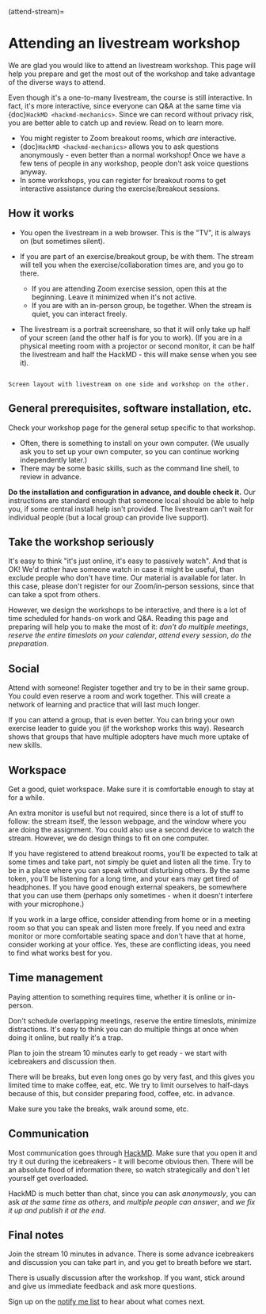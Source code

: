 (attend-stream)=
# Attending an livestream workshop

We are glad you would like to attend an livestream workshop.  This page
will help you prepare and get the most out of the workshop and take
advantage of the diverse ways to attend.

Even though it's a one-to-many livestream, the course is still
interactive.  In fact, it's more interactive, since everyone can Q&A
at the same time via {doc}`HackMD <hackmd-mechanics>`.  Since we can
record without privacy risk, you are better able to catch up and
review.  Read on to learn more.

- You might register to Zoom breakout rooms, which *are* interactive.
- {doc}`HackMD <hackmd-mechanics>` allows you to ask questions anonymously -
  even better than a normal workshop!  Once we have a few tens of people in
  any workshop, people don't ask voice questions anyway.
- In some workshops, you can register for breakout rooms to get
  interactive assistance during the exercise/breakout sessions.



## How it works

- You open the livestream in a web browser.  This is the "TV", it is
  always on (but sometimes silent).
- If you are part of an exercise/breakout group, be with them.  The
  stream will tell you when the exercise/collaboration times are, and
  you go to there.
  - If you are attending Zoom exercise session, open this at the
    beginning.  Leave it minimized when it's not active.
  - If you are with an in-person group, be together.  When the stream
    is quiet, you can interact freely.

- The livestream is a portrait screenshare, so that it will only take
  up half of your screen (and the other half is for you to work).  (If
  you are in a physical meeting room with a projector or second
  monitor, it can be half the livestream and half the HackMD - this
  will make sense when you see it).


```{figure} img/layout--learner-livestream-sidebyside-onebrowser.png

Screen layout with livestream on one side and workshop on the other.
```


## General prerequisites, software installation, etc.

Check your workshop page for the general setup specific to that
workshop.

- Often, there is something to install on your own computer.  (We
  usually ask you to set up your own computer, so you can continue
  working independently later.)
- There may be some basic skills, such as the command line shell, to
  review in advance.

**Do the installation and configuration in advance, and double check
it.**  Our instructions are standard enough that someone local should
be able to help you, if some central install help isn't provided.  The
livestream can't wait for individual people (but a local group can
provide live support).



## Take the workshop seriously

It's easy to think "it's just online, it's easy to passively watch".
And that is OK!  We'd rather have someone watch in case it might be
useful, than exclude people who don't have time.  Our material is
available for later.  In this case, please don't register for our
Zoom/in-person sessions, since that can take a spot from others.

However, we design the workshops to be interactive, and there is a lot
of time scheduled for hands-on work and Q&A.  Reading this page and
preparing will help you to make the most of it: *don't do multiple
meetings*, *reserve the entire timeslots on your calendar*, *attend
every session*, *do the preparation*.




## Social

Attend with someone!  Register together and try to be in their same
group.  You could even reserve a room and work together.  This will
create a network of learning and practice that will last much longer.

If you can attend a group, that is even better.  You can bring your
own exercise leader to guide you (if the workshop works this way).  Research
shows that groups that have multiple adopters have much more uptake of
new skills.



## Workspace

Get a good, quiet workspace.  Make sure it is comfortable enough to
stay at for a while.

An extra monitor is useful but not required, since there is a lot of
stuff to follow: the stream itself, the lesson webpage, and the window
where you are doing the assignment.  You could also use a second
device to watch the stream.  However, we do design things to fit on
one computer.

If you have registered to attend breakout rooms, you'll be expected
to talk at some times and take part, not simply be
quiet and listen all the time.  Try to be in a place where you can
speak without disturbing others.  By the same token, you'll be
listening for a long time, and your ears may get tired of headphones.
If you have good enough external speakers, be somewhere that you can
use them (perhaps only sometimes - when it doesn't interfere with your
microphone.)

If you work in a large office, consider attending from home or in a
meeting room so that you can speak and listen more freely.  If you
need and extra monitor or more comfortable seating space and don't
have that at home, consider working at your office.  Yes, these are
conflicting ideas, you need to find what works best for you.



## Time management

Paying attention to something requires time, whether it is online or
in-person.

Don't schedule overlapping meetings, reserve the entire timeslots,
minimize distractions.  It's easy to think you can do multiple things
at once when doing it online, but really it's a trap.

Plan to join the stream 10 minutes early to get ready - we start with
icebreakers and discussion then.

There will be breaks, but even long ones go by very fast, and this
gives you limited time to make coffee, eat, etc.  We try to limit
ourselves to half-days because of this, but consider preparing food,
coffee, etc. in advance.

Make sure you take the breaks, walk around some, etc.



## Communication

Most communication goes through [HackMD](hackmd-mechanics). Make sure
that you open it and try it out during the icebreakers - it will
become obvious then.  There will be an absolute flood of information
there, so watch strategically and don't let yourself get overloaded.

HackMD is much better than chat, since you can ask *anonymously*, you
can ask *at the same time as others*, and *multiple people can
answer*, and *we fix it up and publish it at the end*.



## Final notes

Join the stream 10 minutes in advance.  There is some advance
icebreakers and discussion you can take part in, and you get to breath
before we start.

There is usually discussion after the workshop.  If you want, stick
around and give us immediate feedback and ask more questions.

Sign up on the [notify me
list](https://coderefinery.org/workshops/upcoming/#notify-me) to hear
about what comes next.
